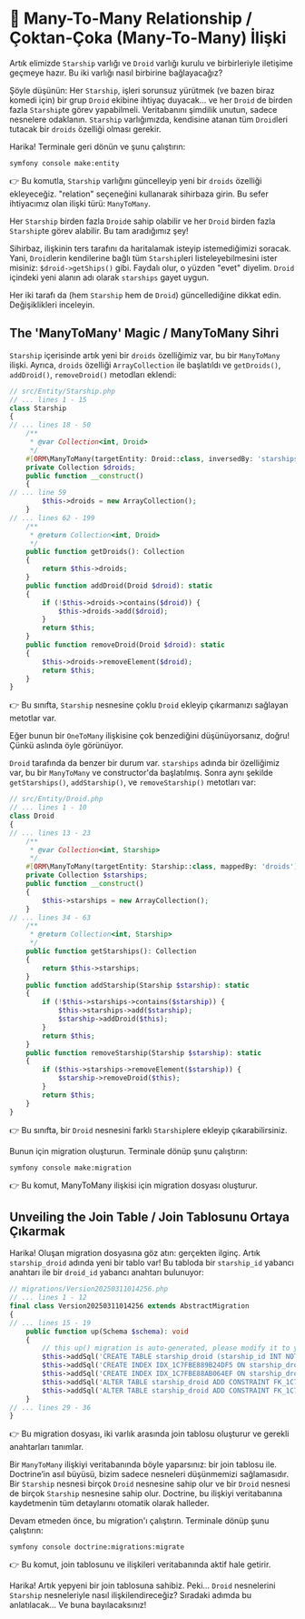 # 🔗 Many-To-Many Relationship / Çoktan-Çoka (Many-To-Many) İlişki

Artık elimizde `Starship` varlığı ve `Droid` varlığı kurulu ve birbirleriyle iletişime geçmeye hazır. Bu iki varlığı nasıl birbirine bağlayacağız?

Şöyle düşünün: Her `Starship`, işleri sorunsuz yürütmek (ve bazen biraz komedi için) bir grup `Droid` ekibine ihtiyaç duyacak... ve her `Droid` de birden fazla `Starship`te görev yapabilmeli. Veritabanını şimdilik unutun, sadece nesnelere odaklanın. `Starship` varlığımızda, kendisine atanan tüm `Droid`leri tutacak bir `droids` özelliği olması gerekir.

Harika! Terminale geri dönün ve şunu çalıştırın:

```shell
symfony console make:entity
```

👉 Bu komutla, `Starship` varlığını güncelleyip yeni bir `droids` özelliği ekleyeceğiz. "relation" seçeneğini kullanarak sihirbaza girin. Bu sefer ihtiyacımız olan ilişki türü: `ManyToMany`.

Her `Starship` birden fazla `Droid`e sahip olabilir ve her `Droid` birden fazla `Starship`te görev alabilir. Bu tam aradığımız şey!

Sihirbaz, ilişkinin ters tarafını da haritalamak isteyip istemediğimizi soracak. Yani, `Droid`lerin kendilerine bağlı tüm `Starship`leri listeleyebilmesini ister misiniz: `$droid->getShips()` gibi. Faydalı olur, o yüzden "evet" diyelim. `Droid` içindeki yeni alanın adı olarak `starships` gayet uygun.

Her iki tarafı da (hem `Starship` hem de `Droid`) güncellediğine dikkat edin. Değişiklikleri inceleyin.

## The 'ManyToMany' Magic / ManyToMany Sihri
`Starship` içerisinde artık yeni bir `droids` özelliğimiz var, bu bir `ManyToMany` ilişki. Ayrıca, `droids` özelliği `ArrayCollection` ile başlatıldı ve `getDroids()`, `addDroid()`, `removeDroid()` metodları eklendi:


```php
// src/Entity/Starship.php
// ... lines 1 - 15
class Starship
{
// ... lines 18 - 50
    /**
     * @var Collection<int, Droid>
     */
    #[ORM\ManyToMany(targetEntity: Droid::class, inversedBy: 'starships')]
    private Collection $droids;
    public function __construct()
    {
// ... line 59
        $this->droids = new ArrayCollection();
    }
// ... lines 62 - 199
    /**
     * @return Collection<int, Droid>
     */
    public function getDroids(): Collection
    {
        return $this->droids;
    }
    public function addDroid(Droid $droid): static
    {
        if (!$this->droids->contains($droid)) {
            $this->droids->add($droid);
        }
        return $this;
    }
    public function removeDroid(Droid $droid): static
    {
        $this->droids->removeElement($droid);
        return $this;
    }
}
```

👉 Bu sınıfta, `Starship` nesnesine çoklu `Droid` ekleyip çıkarmanızı sağlayan metotlar var.

Eğer bunun bir `OneToMany` ilişkisine çok benzediğini düşünüyorsanız, doğru! Çünkü aslında öyle görünüyor.

`Droid` tarafında da benzer bir durum var. `starships` adında bir özelliğimiz var, bu bir `ManyToMany` ve constructor'da başlatılmış. Sonra aynı şekilde `getStarships()`, `addStarship()`, ve `removeStarship()` metotları var:


```php
// src/Entity/Droid.php
// ... lines 1 - 10
class Droid
{
// ... lines 13 - 23
    /**
     * @var Collection<int, Starship>
     */
    #[ORM\ManyToMany(targetEntity: Starship::class, mappedBy: 'droids')]
    private Collection $starships;
    public function __construct()
    {
        $this->starships = new ArrayCollection();
    }
// ... lines 34 - 63
    /**
     * @return Collection<int, Starship>
     */
    public function getStarships(): Collection
    {
        return $this->starships;
    }
    public function addStarship(Starship $starship): static
    {
        if (!$this->starships->contains($starship)) {
            $this->starships->add($starship);
            $starship->addDroid($this);
        }
        return $this;
    }
    public function removeStarship(Starship $starship): static
    {
        if ($this->starships->removeElement($starship)) {
            $starship->removeDroid($this);
        }
        return $this;
    }
}
```

👉 Bu sınıfta, bir `Droid` nesnesini farklı `Starship`lere ekleyip çıkarabilirsiniz.

Bunun için migration oluşturun. Terminale dönüp şunu çalıştırın:

```shell
symfony console make:migration
```

👉 Bu komut, ManyToMany ilişkisi için migration dosyası oluşturur.

## Unveiling the Join Table / Join Tablosunu Ortaya Çıkarmak
Harika! Oluşan migration dosyasına göz atın: gerçekten ilginç. Artık `starship_droid` adında yeni bir tablo var! Bu tabloda bir `starship_id` yabancı anahtarı ile bir `droid_id` yabancı anahtarı bulunuyor:


```php
// migrations/Version20250311014256.php
// ... lines 1 - 12
final class Version20250311014256 extends AbstractMigration
{
// ... lines 15 - 19
    public function up(Schema $schema): void
    {
        // this up() migration is auto-generated, please modify it to your needs
        $this->addSql('CREATE TABLE starship_droid (starship_id INT NOT NULL, droid_id INT NOT NULL, PRIMARY KEY(starship_id, droid_id))');
        $this->addSql('CREATE INDEX IDX_1C7FBE889B24DF5 ON starship_droid (starship_id)');
        $this->addSql('CREATE INDEX IDX_1C7FBE88AB064EF ON starship_droid (droid_id)');
        $this->addSql('ALTER TABLE starship_droid ADD CONSTRAINT FK_1C7FBE889B24DF5 FOREIGN KEY (starship_id) REFERENCES starship (id) ON DELETE CASCADE NOT DEFERRABLE INITIALLY IMMEDIATE');
        $this->addSql('ALTER TABLE starship_droid ADD CONSTRAINT FK_1C7FBE88AB064EF FOREIGN KEY (droid_id) REFERENCES droid (id) ON DELETE CASCADE NOT DEFERRABLE INITIALLY IMMEDIATE');
    }
// ... lines 29 - 36
}
```

👉 Bu migration dosyası, iki varlık arasında join tablosu oluşturur ve gerekli anahtarları tanımlar.

Bir `ManyToMany` ilişkiyi veritabanında böyle yaparsınız: bir join tablosu ile. Doctrine’in asıl büyüsü, bizim sadece nesneleri düşünmemizi sağlamasıdır. Bir `Starship` nesnesi birçok `Droid` nesnesine sahip olur ve bir `Droid` nesnesi de birçok `Starship` nesnesine sahip olur. Doctrine, bu ilişkiyi veritabanına kaydetmenin tüm detaylarını otomatik olarak halleder.

Devam etmeden önce, bu migration'ı çalıştırın. Terminale dönüp şunu çalıştırın:

```shell
symfony console doctrine:migrations:migrate
```

👉 Bu komut, join tablosunu ve ilişkileri veritabanında aktif hale getirir.

Harika! Artık yepyeni bir join tablosuna sahibiz. Peki… `Droid` nesnelerini `Starship` nesneleriyle nasıl ilişkilendireceğiz? Sıradaki adımda bu anlatılacak... Ve buna bayılacaksınız!
